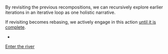 By revisiting the previous recompositions, we can recursively explore earlier iterations in an iterative loop as one holistic narrative.

If revisiting becomes rebasing, we actively engage in this action [until it is complete](https://github.com/operatorjen/art.of.noise).


-


[Enter the river](https://the-art-collective.net/river.html)